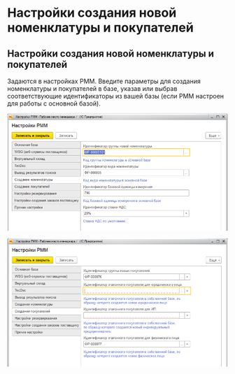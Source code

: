 # Настройки создания новой номенклатуры и покупателей

## Настройки создания новой номенклатуры и покупателей

Задаются в настройках РММ. Введите параметры для создания номенклатуры и покупателей в базе, указав или выбрав соответствующие идентификаторы из вашей базы \(если РММ настроен для работы с основной базой\).

![&#x41D;&#x430;&#x441;&#x442;&#x440;&#x43E;&#x439;&#x43A;&#x438; &#x441;&#x43E;&#x437;&#x434;&#x430;&#x43D;&#x438;&#x44F; &#x43D;&#x43E;&#x432;&#x43E;&#x439; &#x43D;&#x43E;&#x43C;&#x435;&#x43D;&#x43A;&#x43B;&#x430;&#x442;&#x443;&#x440;&#x44B;](../.gitbook/assets/image%20%2830%29.png)

![&#x41D;&#x430;&#x441;&#x442;&#x440;&#x43E;&#x439;&#x43A;&#x438; &#x441;&#x43E;&#x437;&#x434;&#x430;&#x43D;&#x438;&#x44F; &#x43F;&#x43E;&#x43A;&#x443;&#x43F;&#x430;&#x442;&#x435;&#x43B;&#x435;&#x439; &#x43F;&#x43E; &#x448;&#x430;&#x431;&#x43B;&#x43E;&#x43D;&#x430;&#x43C;](../.gitbook/assets/image%20%2857%29.png)



